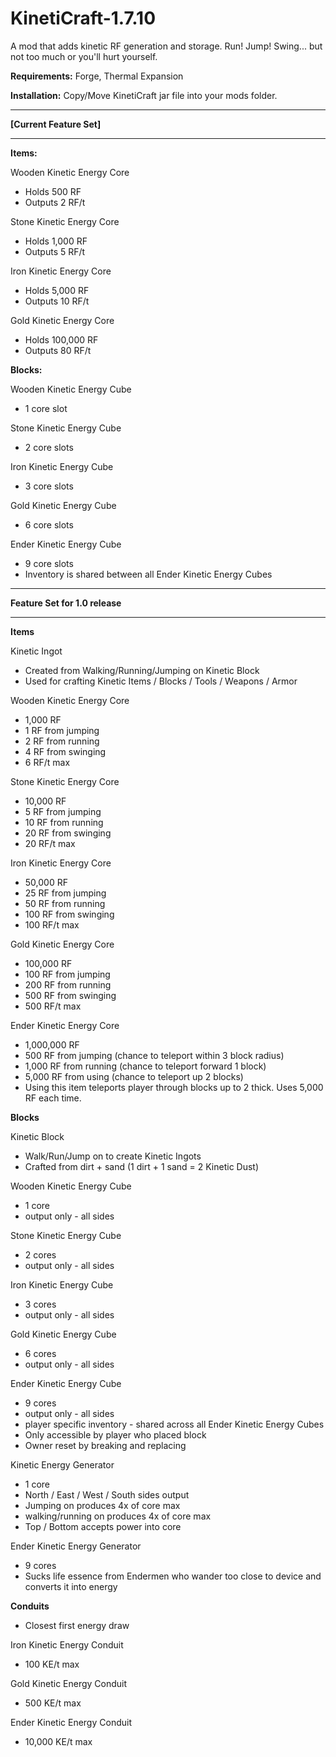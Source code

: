 KinetiCraft-1.7.10
==================
A mod that adds kinetic RF generation and storage. Run! Jump! Swing... but not too much or you'll hurt yourself.

__Requirements:__ Forge, Thermal Expansion

__Installation:__ Copy/Move KinetiCraft jar file into your mods folder.

---------------------------------

__[Current Feature Set]__

---------------------------------

__Items:__

Wooden Kinetic Energy Core
- Holds 500 RF
- Outputs 2 RF/t
 
Stone Kinetic Energy Core
- Holds 1,000 RF
- Outputs 5 RF/t
 
Iron Kinetic Energy Core
- Holds 5,000 RF
- Outputs 10 RF/t
 
Gold Kinetic Energy Core
- Holds 100,000 RF
- Outputs 80 RF/t


__Blocks:__

Wooden Kinetic Energy Cube
- 1 core slot
 
Stone Kinetic Energy Cube
- 2 core slots
 
Iron Kinetic Energy Cube
- 3 core slots
 
Gold Kinetic Energy Cube
- 6 core slots
 
Ender Kinetic Energy Cube
- 9 core slots
- Inventory is shared between all Ender Kinetic Energy Cubes


---------------------------------


__Feature Set for 1.0 release__

---------------------------------
__Items__

Kinetic Ingot
- Created from Walking/Running/Jumping on Kinetic Block
- Used for crafting Kinetic Items / Blocks / Tools / Weapons / Armor

Wooden Kinetic Energy Core
- 1,000 RF
- 1 RF from jumping
- 2 RF from running
- 4 RF from swinging
- 6 RF/t max

Stone Kinetic Energy Core
- 10,000 RF
- 5 RF from jumping
- 10 RF from running
- 20 RF from swinging
- 20 RF/t max

Iron Kinetic Energy Core
- 50,000 RF
- 25 RF from jumping
- 50 RF from running
- 100 RF from swinging
- 100 RF/t max

Gold Kinetic Energy Core
- 100,000 RF
- 100 RF from jumping
- 200 RF from running
- 500 RF from swinging
- 500 RF/t max

Ender Kinetic Energy Core
- 1,000,000 RF
- 500 RF from jumping (chance to teleport within 3 block radius)
- 1,000 RF from running (chance to teleport forward 1 block)
- 5,000 RF from using (chance to teleport up 2 blocks)
- Using this item teleports player through blocks up to 2 thick. Uses 5,000 RF each time. 


__Blocks__

Kinetic Block
- Walk/Run/Jump on to create Kinetic Ingots
- Crafted from dirt + sand (1 dirt + 1 sand = 2 Kinetic Dust)

Wooden Kinetic Energy Cube
- 1 core
- output only - all sides

Stone Kinetic Energy Cube
- 2 cores
- output only - all sides

Iron Kinetic Energy Cube
- 3 cores
- output only - all sides

Gold Kinetic Energy Cube
- 6 cores
- output only - all sides

Ender Kinetic Energy Cube
- 9 cores
- output only - all sides
- player specific inventory - shared across all Ender Kinetic Energy Cubes
- Only accessible by player who placed block
- Owner reset by breaking and replacing

Kinetic Energy Generator
- 1 core
- North / East / West / South sides output
- Jumping on produces 4x of core max
- walking/running on produces 4x of core max
- Top / Bottom accepts power into core

Ender Kinetic Energy Generator
- 9 cores
- Sucks life essence from Endermen who wander too close to device and converts it into energy


__Conduits__

- Closest first energy draw

Iron Kinetic Energy Conduit
- 100 KE/t max

Gold Kinetic Energy Conduit
- 500 KE/t max

Ender Kinetic Energy Conduit
- 10,000 KE/t max
